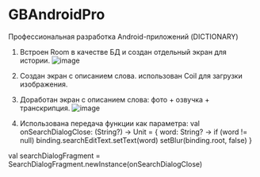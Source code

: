 # GBAndroidPro
Профессиональная разработка Android-приложений (DICTIONARY)

1. Встроен Room в качестве БД и создан отдельный экран для истории.
![image](https://user-images.githubusercontent.com/95467816/217824534-919c778c-0456-443f-bea5-9a2424b92829.png)

2. Создан экран с описанием слова. использован Coil для загрузки изображения.
3. Доработан экран с описанием слова: фото + озвучка + транскрипция.
![image](https://user-images.githubusercontent.com/95467816/217825135-439038c7-335d-4704-bd22-38906608aaff.png)

4. Использована передача функции как параметра:
val onSearchDialogClose: (String?) -> Unit = { word: String? ->
                if (word != null) binding.searchEditText.setText(word)
                setBlur(binding.root, false)
            }

val searchDialogFragment = SearchDialogFragment.newInstance(onSearchDialogClose)
